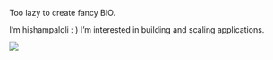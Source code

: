 Too lazy to create fancy BIO.

I’m hishampaloli  : )
I’m interested in building and scaling applications.


[![](https://visitcount.itsvg.in/api?id=hishampaloli&icon=0&color=0)](https://visitcount.itsvg.in)
